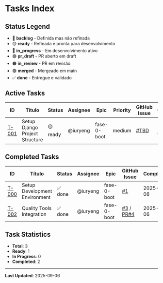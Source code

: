 # Tasks Index

## Status Legend
- 🔴 **backlog** - Definida mas não refinada
- 🟡 **ready** - Refinada e pronta para desenvolvimento  
- 🔵 **in_progress** - Em desenvolvimento ativo
- 🟣 **pr_draft** - PR aberto em draft
- 🟠 **in_review** - PR em revisão
- 🟢 **merged** - Mergeado em main
- ✅ **done** - Entregue e validado

## Active Tasks

| ID | Título | Status | Assignee | Epic | Priority | GitHub Issue | Created |
|---|---|---|---|---|---|---|---|
| [T-001](./2025-09-06--api--django-project-setup.md) | Setup Django Project Structure | 🟡 ready | @iuryeng | fase-0-boot | medium | [#TBD]() | 2025-09-06 |
## Completed Tasks
| ID | Título | Status | Assignee | Epic | GitHub Issue | Completed |
|---|---|---|---|---|---|---|
| [T-000](./2025-09-06--infra--dev-environment-setup.md) | Setup Development Environment | ✅ done | @iuryeng | fase-0-boot | [#1](https://github.com/PluraNex/bible-api/issues/1) | 2025-09-06 |
| [T-002](./2025-09-06--infra--quality-tools-integration.md) | Quality Tools Integration | ✅ done | @iuryeng | fase-0-boot | [#3](https://github.com/PluraNex/bible-api/issues/3) / [PR#4](https://github.com/PluraNex/bible-api/pull/4) | 2025-09-06 |

## Task Statistics
- **Total**: 3
- **Ready**: 1  
- **In Progress**: 0
- **Completed**: 2

---
**Last Updated**: 2025-09-06